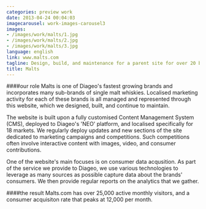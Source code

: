 ```yaml
---
categories: preview work
date: 2013-04-24 00:04:03
imagecarousel: work-images-carousel3
images:
- /images/work/malts/1.jpg
- /images/work/malts/2.jpg
- /images/work/malts/3.jpg
language: english
link: www.malts.com
tagline: Design, build, and maintenance for a parent site for over 20 brands
title: Malts
---
```


####our role
Malts is one of Diageo's fastest growing brands and incorporates many sub-brands of single malt whiskies. Localised marketing activity for each of these brands is all managed and represented through this website, which we designed, built, and continue to maintain.

The website is built upon a fully customised Content Management System (CMS), deployed to Diageo's 'NEO' platform, and localised specifically for 18 markets. We regularly deploy updates and new sections of the site dedicated to marketing campaigns and competitions. Such competitions often involve interactive content with images, video, and consumer contributions.

One of the website's main focuses is on consumer data acqusition. As part of the service we provide to Diageo, we use various technologies to leverage as many sources as possible capture data about the brands' consumers. We then provide regular reports on the analytics that we gather.

####the result
Malts.com has over 25,000 active monthly visitors, and a consumer acquisiton rate that peaks at 12,000 per month.